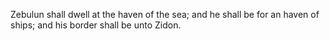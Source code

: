 Zebulun shall dwell at the haven of the sea; and he shall be for an haven of ships; and his border shall be unto Zidon.
